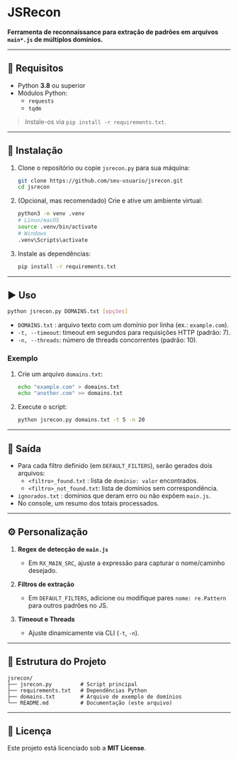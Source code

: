 # JSRecon

**Ferramenta de reconnaissance para extração de padrões em arquivos `main*.js` de múltiplos domínios.**

---

## 📌 Requisitos

- Python **3.8** ou superior
- Módulos Python:
    - `requests`
    - `tqdm`

> Instale-os via `pip install -r requirements.txt`.

---

## 🚀 Instalação

1. Clone o repositório ou copie `jsrecon.py` para sua máquina:
   ```bash
   git clone https://github.com/seu-usuario/jsrecon.git
   cd jsrecon
   ```

2. (Opcional, mas recomendado) Crie e ative um ambiente virtual:
   ```bash
   python3 -m venv .venv
   # Linux/macOS
   source .venv/bin/activate
   # Windows
   .venv\Scripts\activate
   ```

3. Instale as dependências:
   ```bash
   pip install -r requirements.txt
   ```

---

## ▶️ Uso

```bash
python jsrecon.py DOMAINS.txt [opções]
```

- `DOMAINS.txt`  : arquivo texto com um domínio por linha (ex.: `example.com`).
- `-t, --timeout`: timeout em segundos para requisições HTTP (padrão: 7).
- `-n, --threads`: número de threads concorrentes (padrão: 10).

### Exemplo

1. Crie um arquivo `domains.txt`:
   ```bash
   echo "example.com" > domains.txt
   echo "another.com" >> domains.txt
   ```
2. Execute o script:
   ```bash
   python jsrecon.py domains.txt -t 5 -n 20
   ```

---

## 📂 Saída

- Para cada filtro definido (em `DEFAULT_FILTERS`), serão gerados dois arquivos:
    - `<filtro>_found.txt`     : lista de `domínio: valor` encontrados.
    - `<filtro>_not_found.txt`: lista de domínios sem correspondência.
- `ignorados.txt`            : domínios que deram erro ou não expõem `main.js`.
- No console, um resumo dos totais processados.

---

## ⚙️ Personalização

1. **Regex de detecção de `main.js`**
    - Em `RX_MAIN_SRC`, ajuste a expressão para capturar o nome/caminho desejado.

2. **Filtros de extração**
    - Em `DEFAULT_FILTERS`, adicione ou modifique pares `nome: re.Pattern` para outros padrões no JS.

3. **Timeout e Threads**
    - Ajuste dinamicamente via CLI (`-t`, `-n`).

---

## 📁 Estrutura do Projeto

```
jsrecon/
├── jsrecon.py         # Script principal
├── requirements.txt   # Dependências Python
├── domains.txt        # Arquivo de exemplo de domínios
└── README.md          # Documentação (este arquivo)
```

---

## 📝 Licença

Este projeto está licenciado sob a **MIT License**.

